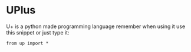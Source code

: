 # UPlus
U+ is a python made programming language
remember when using it use this snippet or just type it:

```python3
from up import *
```
